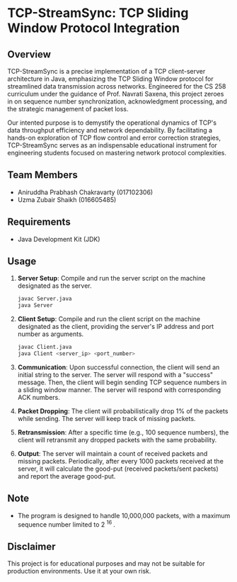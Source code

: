 # TCP-StreamSync: TCP Sliding Window Protocol Integration

## Overview
TCP-StreamSync is a precise implementation of a TCP client-server architecture in Java, emphasizing the TCP Sliding Window protocol for streamlined data transmission across networks. Engineered for the CS 258 curriculum under the guidance of Prof. Navrati Saxena, this project zeroes in on sequence number synchronization, acknowledgment processing, and the strategic management of packet loss. 

Our intented purpose is to demystify the operational dynamics of TCP's data throughput efficiency and network dependability. By facilitating a hands-on exploration of TCP flow control and error correction strategies, TCP-StreamSync serves as an indispensable educational instrument for engineering students focused on mastering network protocol complexities.


## Team Members

- Aniruddha Prabhash Chakravarty (017102306)
- Uzma Zubair Shaikh (016605485)

## Requirements

- Java Development Kit (JDK)

## Usage

1. **Server Setup**: Compile and run the server script on the machine designated as the server.
    ```bash
    javac Server.java
    java Server
    ```

2. **Client Setup**: Compile and run the client script on the machine designated as the client, providing the server's IP address and port number as arguments.
    ```bash
    javac Client.java
    java Client <server_ip> <port_number>
    ```

3. **Communication**: Upon successful connection, the client will send an initial string to the server. The server will respond with a "success" message. Then, the client will begin sending TCP sequence numbers in a sliding window manner. The server will respond with corresponding ACK numbers.

4. **Packet Dropping**: The client will probabilistically drop 1% of the packets while sending. The server will keep track of missing packets.

5. **Retransmission**: After a specific time (e.g., 100 sequence numbers), the client will retransmit any dropped packets with the same probability.

6. **Output**: The server will maintain a count of received packets and missing packets. Periodically, after every 1000 packets received at the server, it will calculate the good-put (received packets/sent packets) and report the average good-put.

## Note

- The program is designed to handle 10,000,000 packets, with a maximum sequence number limited to 2 <sup> 16 </sup>.

## Disclaimer

This project is for educational purposes and may not be suitable for production environments. Use it at your own risk.
